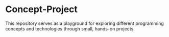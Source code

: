 # Concept-Project
This repository serves as a playground for exploring different programming concepts and technologies through small, hands-on projects.
